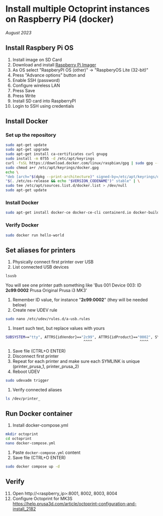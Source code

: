 # Install multiple Octoprint instances on Raspberry Pi4 (docker)
*August 2023*

## Install Raspbery Pi OS
1. Install image on SD Card
1. Download and install [Raspberry Pi Imager](https://www.raspberrypi.com/software/)
1. As OS select "RaspberyPI OS (other)" -> "RaspberyOS Lite (32-bit)"
1. Press "Advance options" button and
1. Enable SSH (password)
1. Configure wireless LAN
1. Press Save
1. Press Write
1. Install SD card into RaspberryPI
1. Login to SSH using credentials

## Install Docker
### Set up the repository
```bash
sudo apt-get update
sudo apt-get upgrade
sudo apt-get install ca-certificates curl gnupg
sudo install -m 0755 -d /etc/apt/keyrings
curl -fsSL https://download.docker.com/linux/raspbian/gpg | sudo gpg --dearmor -o /etc/apt/keyrings/docker.gpg
sudo chmod a+r /etc/apt/keyrings/docker.gpg
echo \
"deb [arch="$(dpkg --print-architecture)" signed-by=/etc/apt/keyrings/docker.gpg] https://download.docker.com/linux/raspbian \
"$(. /etc/os-release && echo "$VERSION_CODENAME")" stable" | \
sudo tee /etc/apt/sources.list.d/docker.list > /dev/null
sudo apt-get update
```

### Install Docker
```bash
sudo apt-get install docker-ce docker-ce-cli containerd.io docker-buildx-plugin docker-compose-plugin
```
### Verify Docker
```bash
sudo docker run hello-world
```

## Set aliases for printers
1. Physically connect first printer over USB
1. List connected USB devices
```bash
lsusb
```
You will see one printer path something like 'Bus 001 Device 003: ID **2c99**:**0002** Prusa Original Prusa i3 MK3'
1. Remember ID value, for instance "**2c99**:**0002**" (they will be needed below)
1. Create new UDEV rule
```bash
sudo nano /etc/udev/rules.d/a-usb.rules
```
1. Insert such text, but replace values with yours
```bash
SUBSYSTEM=="tty", ATTRS{idVendor}=="2c99", ATTRS{idProduct}=="0002", SYMLINK+="printer_prusa_1"
                                    ^^^^                      ^^^^                    ^^^^^^^^
```
1. Save file (CTRL+O ENTER)
1. Disconnect first printer
1. Repeat for each printer and make sure each SYMLINK is unique (printer_prusa_1, printer_prusa_2)
1. Reboot UDEV
```bash
sudo udevadm trigger
```
1. Verify connected aliases
```bash
ls /dev/printer_
```

## Run Docker container
1. Install docker-compose.yml
```bash
mkdir octoprint
cd octoprint
nano docker-compose.yml
```
1. Paste `docker-compose.yml` content
1. Save file (CTRL+O ENTER)
```bash
sudo docker compose up -d
```

## Verify
11. Open http://<raspberry_ip>:8001, 8002, 8003, 8004
12. Configure Octoprint for MK3S https://help.prusa3d.com/article/octoprint-configuration-and-install_2182
